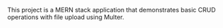 This project is a MERN stack application that demonstrates basic CRUD operations with file upload using Multer.
